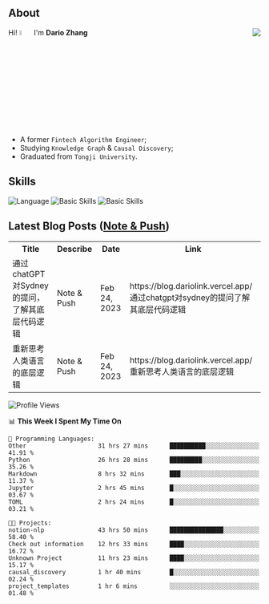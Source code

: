 ## About

<img align="right" src="https://github-readme-stats.vercel.app/api?username=dario-github&show_icons=true&bg_color=00000000&hide_title=true&hide_border=true&include_all_commits=true&count_private=true&theme=transparent" />

Hi! <img src="https://media.giphy.com/media/hvRJCLFzcasrR4ia7z/giphy.gif" width="5%"> I'm **Dario Zhang**

- A former `Fintech Algorithm Engineer`;
- Studying `Knowledge Graph` & `Causal Discovery`;
- Graduated from `Tongji University`.

## Skills

![Language](https://skillicons.dev/icons?i=py,matlab,pytorch,latex,regex,mysql,sqlite)
![Basic Skills](https://skillicons.dev/icons?i=bash,git,linux,md)
![Basic Skills](https://skillicons.dev/icons?i=vim,vscode,jupyterlab)

## Latest Blog Posts ([Note & Push](https://blog.dariolink.vercel.app/))

<table>
  <tr><th>Title</th><th>Describe</th><th>Date</th><th>Link</th></tr>
  <!-- BLOG-POST-LIST:START --><tr><td>通过chatGPT对Sydney的提问，了解其底层代码逻辑</td><td>Note &amp; Push</td><td>Feb 24, 2023</td><td>https://blog.dariolink.vercel.app/通过chatgpt对sydney的提问了解其底层代码逻辑</td></tr><tr><td>重新思考人类语言的底层逻辑</td><td>Note &amp; Push</td><td>Feb 24, 2023</td><td>https://blog.dariolink.vercel.app/重新思考人类语言的底层逻辑</td></tr><!-- BLOG-POST-LIST:END -->
</table>

<!--START_SECTION:waka-->
![Profile Views](http://img.shields.io/badge/Profile%20Views-0-blue)

📊 **This Week I Spent My Time On** 

```text
💬 Programming Languages: 
Other                    31 hrs 27 mins      ██████████░░░░░░░░░░░░░░░   41.91 % 
Python                   26 hrs 28 mins      █████████░░░░░░░░░░░░░░░░   35.26 % 
Markdown                 8 hrs 32 mins       ███░░░░░░░░░░░░░░░░░░░░░░   11.37 % 
Jupyter                  2 hrs 45 mins       █░░░░░░░░░░░░░░░░░░░░░░░░   03.67 % 
TOML                     2 hrs 24 mins       █░░░░░░░░░░░░░░░░░░░░░░░░   03.21 % 

🐱‍💻 Projects: 
notion-nlp               43 hrs 50 mins      ███████████████░░░░░░░░░░   58.40 % 
Check out information    12 hrs 33 mins      ████░░░░░░░░░░░░░░░░░░░░░   16.72 % 
Unknown Project          11 hrs 23 mins      ████░░░░░░░░░░░░░░░░░░░░░   15.17 % 
causal_discovery         1 hr 40 mins        █░░░░░░░░░░░░░░░░░░░░░░░░   02.24 % 
project_templates        1 hr 6 mins         ░░░░░░░░░░░░░░░░░░░░░░░░░   01.48 % 
```


<!--END_SECTION:waka-->
